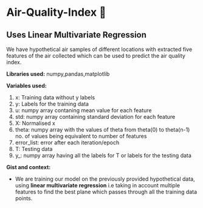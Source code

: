 # Air-Quality-Index :rocket:

## Uses Linear Multivariate Regression 
We have hypothetical air samples of different locations with extracted five features of the air collected which can be used to predict the air quality index.

**Libraries used:** numpy,pandas,matplotlib

**Variables used:** 
1. x: Training data without y labels
2. y: Labels for the training data
3. u: numpy array contaning mean value for each feature
4. std: numpy array containing standard deviation for each feature
5. X: Normalised x
6. theta: numpy array with the values of theta from theta(0) to theta(n-1) no. of values being equivalent to number of features
7. error_list: error after each iteration/epoch
8. T: Testing data
9. y_: numpy array having all the labels for T or labels for the testing data

**Gist and context:** 
 * We are training our model on the previously provided hypothetical data, using **linear multivariate regression** i.e taking in account      multiple features to find the best plane which passes through all the training data points. 
 
